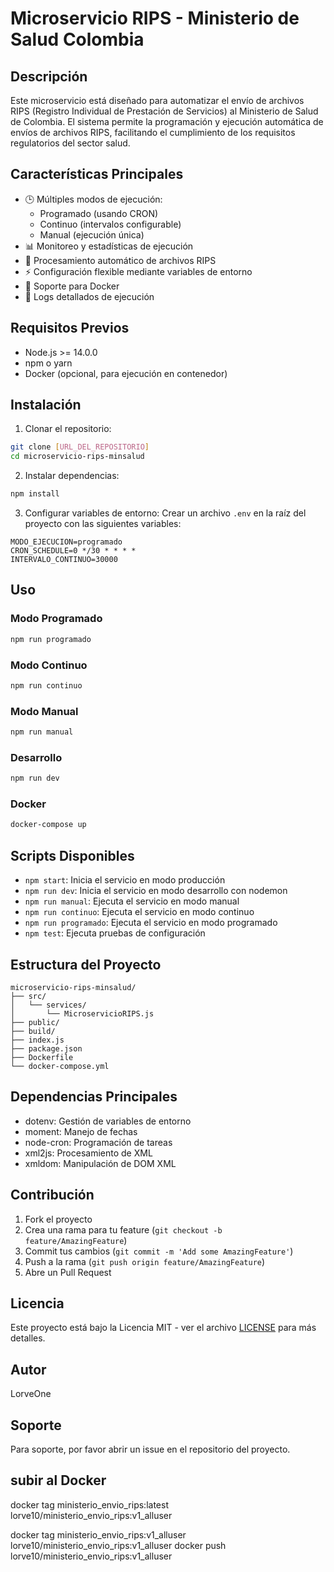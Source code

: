 # Microservicio RIPS - Ministerio de Salud Colombia

## Descripción
Este microservicio está diseñado para automatizar el envío de archivos RIPS (Registro Individual de Prestación de Servicios) al Ministerio de Salud de Colombia. El sistema permite la programación y ejecución automática de envíos de archivos RIPS, facilitando el cumplimiento de los requisitos regulatorios del sector salud.

## Características Principales
- 🕒 Múltiples modos de ejecución:
  - Programado (usando CRON)
  - Continuo (intervalos configurable)
  - Manual (ejecución única)
- 📊 Monitoreo y estadísticas de ejecución
- 🔄 Procesamiento automático de archivos RIPS
- ⚡ Configuración flexible mediante variables de entorno
- 🐳 Soporte para Docker
- 📝 Logs detallados de ejecución

## Requisitos Previos
- Node.js >= 14.0.0
- npm o yarn
- Docker (opcional, para ejecución en contenedor)

## Instalación

1. Clonar el repositorio:
```bash
git clone [URL_DEL_REPOSITORIO]
cd microservicio-rips-minsalud
```

2. Instalar dependencias:
```bash
npm install
```

3. Configurar variables de entorno:
Crear un archivo `.env` en la raíz del proyecto con las siguientes variables:
```env
MODO_EJECUCION=programado
CRON_SCHEDULE=0 */30 * * * *
INTERVALO_CONTINUO=30000
```

## Uso

### Modo Programado
```bash
npm run programado
```

### Modo Continuo
```bash
npm run continuo
```

### Modo Manual
```bash
npm run manual
```

### Desarrollo
```bash
npm run dev
```

### Docker
```bash
docker-compose up
```

## Scripts Disponibles
- `npm start`: Inicia el servicio en modo producción
- `npm run dev`: Inicia el servicio en modo desarrollo con nodemon
- `npm run manual`: Ejecuta el servicio en modo manual
- `npm run continuo`: Ejecuta el servicio en modo continuo
- `npm run programado`: Ejecuta el servicio en modo programado
- `npm test`: Ejecuta pruebas de configuración

## Estructura del Proyecto
```
microservicio-rips-minsalud/
├── src/
│   └── services/
│       └── MicroservicioRIPS.js
├── public/
├── build/
├── index.js
├── package.json
├── Dockerfile
└── docker-compose.yml
```

## Dependencias Principales
- dotenv: Gestión de variables de entorno
- moment: Manejo de fechas
- node-cron: Programación de tareas
- xml2js: Procesamiento de XML
- xmldom: Manipulación de DOM XML

## Contribución
1. Fork el proyecto
2. Crea una rama para tu feature (`git checkout -b feature/AmazingFeature`)
3. Commit tus cambios (`git commit -m 'Add some AmazingFeature'`)
4. Push a la rama (`git push origin feature/AmazingFeature`)
5. Abre un Pull Request

## Licencia
Este proyecto está bajo la Licencia MIT - ver el archivo [LICENSE](LICENSE) para más detalles.

## Autor
LorveOne

## Soporte
Para soporte, por favor abrir un issue en el repositorio del proyecto. 



## subir al Docker 
docker tag ministerio_envio_rips:latest lorve10/ministerio_envio_rips:v1_alluser

docker tag ministerio_envio_rips:v1_alluser lorve10/ministerio_envio_rips:v1_alluser
docker push lorve10/ministerio_envio_rips:v1_alluser
